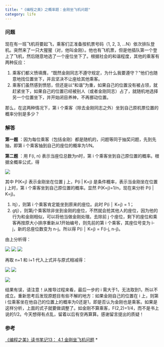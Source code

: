 ```yaml
---
title: "《编程之美》之概率题：金刚坐飞机问题"
category: life
---
```



### 问题 ###

现在有一班飞机将要起飞，乘客们正准备按机票号码（1, 2, 3, …N）依次排队登机。突然来了一只大猩猩（对，他叫金刚）。他也有飞机票，但是他插队第一个登上了飞机，然后随意地选了一个座位坐下了。根据社会的和谐程度，其他的乘客有两种反应：

1.    乘客们都义愤填膺，“既然金刚同志不遵守规定，为什么我要遵守？”他们也随意地找位置坐下，并且坚决不让座给其他乘客。
1.    乘客们虽然感到愤怒，但还是以“和谐”为重，如果自己的位置没有被占领，就赶紧坐下，如果自己的位置已经被别人（或者金刚同志）占了，就随机地选择另一个位置坐下，并开始闭目养神，不再挪动位置。

那么，在这两种情况下，第 i 个乘客（除去金刚同志之外）坐到自己原机票位置的概率分别是多少？


### 解答 ###

**第一题** ：因为每位乘客（包括金刚）都是随机的，问题等同于抽奖问题，先到先抽，即第 i 个乘客抽到自己的座位的概率为1/N。

**第二题** ：用 F(i, n) 表示当座位总数为n时，第 i 个乘客坐到自己原位置的概率。根据全概率公式，得

![](http://hiphotos.baidu.com/maxint/pic/item/bec6eed73ac59b98a344df4f.jpg) 

其中 P(K=j) 表示金刚坐在位置 j 上，P(i | K=j) 是条件概率，表示当金刚坐在位置 j 上时，第 i 个乘客坐到自己原位置的概率。显然 P(K=j)=1/n，现在来分析 P(i | K=j)。

1.    ltj），则第 i 个乘客肯定能坐到原来的座位。此时 P(i │ K=j) = 1；
1.    gtj），则第j个乘客除非坐到金刚的座位，不然就会抢其他人的座位，因为他的行为和金刚相似，可以将他当做金刚处理。去除前 j 个座位，剩下的座位和乘客再按原大小排序重新从1开始编号，则先前的第 i 个乘客，其座位号变为 i-j，新的总座位数变为 n-j。所以得 P(i │ K=j) = F(i-j, n-j)。

由上分析得：

![](http://hiphotos.baidu.com/maxint/pic/item/dcf6ca3844c7e561ba998f58.jpg) ![](http://hiphotos.baidu.com/maxint/pic/item/694932a2be0e3de8c9efd05b.jpg) ![](http://hiphotos.baidu.com/maxint/pic/item/a6e0301b1b081790af6e7524.jpg) 

再取 n+1 和 i+1 代入上式并与原式相减得：

![](http://hiphotos.baidu.com/maxint/pic/item/0e9c67352c23eb5492ef3927.jpg) ![](http://hiphotos.baidu.com/maxint/pic/item/1214f7ceafd3d87cb700c821.jpg) 

![](http://hiphotos.baidu.com/maxint/pic/item/b6dcad4a5aa54b6608f7ef22.jpg) 

结果有误，请注意！从推导过程来看，最后一步的 i 需大于1，无法取到1，所以不成立。重新思考后发现原题目有些不解的地方：如果金刚自己的位置在 i 上，则第 i 位乘客坐在他自己的位置上的概率为0还是1，即是否认为金刚也是乘客。如果是这样分析，上面的式子就要做调整了。如金刚不算乘客，F(2,2)=1/4，而不是书上说的1/2。今天想得有点乱，留着以后有空再算算。感谢留言提出的质疑！


### 参考 ###
[《编程之美》读书笔记13： 4.1 金刚坐飞机问题](http://www.cppblog.com/flyinghearts/archive/2010/08/16/123545.html) *
